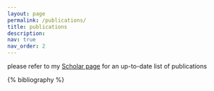 ```yaml
---
layout: page
permalink: /publications/
title: publications
description: 
nav: true
nav_order: 2
---
```


please refer to my [Scholar page](https://scholar.google.com/citations?user=N3dCfEYAAAAJ) for an up-to-date list of publications

<!-- _pages/publications.md -->
<div class="publications">

{% bibliography %}

</div>
